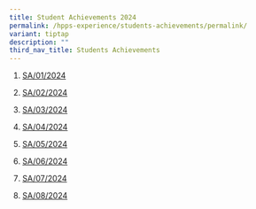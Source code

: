```yaml
---
title: Student Achievements 2024
permalink: /hpps-experience/students-achievements/permalink/
variant: tiptap
description: ""
third_nav_title: Students Achievements
---
```

<ol data-tight="true" class="tight">
<li>
<p><a href="/files/SA_01_24.pdf" rel="noopener noreferrer nofollow" target="_blank">SA/01/2024</a>
</p>
</li>
<li>
<p><a href="/files/SA_02_24.pdf" rel="noopener noreferrer nofollow" target="_blank">SA/02/2024</a>
</p>
</li>
<li>
<p><a href="/files/SA_03_24.pdf" rel="noopener noreferrer nofollow" target="_blank">SA/03/2024</a>
</p>
</li>
<li>
<p><a href="/files/SA_04_24.pdf" rel="noopener noreferrer nofollow" target="_blank">SA/04/2024</a>
</p>
</li>
<li>
<p><a href="/files/SA_05_24.pdf" rel="noopener noreferrer nofollow" target="_blank">SA/05/2024</a>
</p>
</li>
<li>
<p><a href="/files/SA_06_07_24__1_.pdf" rel="noopener noreferrer nofollow" target="_blank">SA/06/2024</a>
</p>
</li>
<li>
<p><a href="/files/SA_07_24.pdf" rel="noopener nofollow" target="_blank">SA/07/2024</a>
</p>
</li>
<li>
<p><a href="/files/SA_08_24.pdf" rel="noopener nofollow" target="_blank">SA/08/2024</a>
</p>
</li>
</ol>
<p></p>